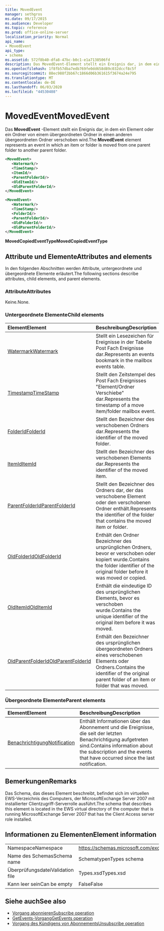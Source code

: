 ```yaml
---
title: MovedEvent
manager: sethgros
ms.date: 09/17/2015
ms.audience: Developer
ms.topic: reference
ms.prod: office-online-server
localization_priority: Normal
api_name:
- MovedEvent
api_type:
- schema
ms.assetid: 572f8b40-dfa8-47bc-b0c1-e1a7138506fd
description: Das MovedEvent-Element stellt ein Ereignis dar, in dem ein Element oder ein Ordner von einem übergeordneten Ordner in einen anderen übergeordneten Ordner verschoben wird.
ms.openlocfilehash: 1f8fb57dba7edb769fe0dd658d89c032dccf8c5f
ms.sourcegitcommit: 88ec988f2bb67c1866d06b361615f3674a24e795
ms.translationtype: MT
ms.contentlocale: de-DE
ms.lasthandoff: 06/03/2020
ms.locfileid: "44530408"
---
```

# <a name="movedevent"></a><span data-ttu-id="695a2-103">MovedEvent</span><span class="sxs-lookup"><span data-stu-id="695a2-103">MovedEvent</span></span>

<span data-ttu-id="695a2-104">Das **MovedEvent** -Element stellt ein Ereignis dar, in dem ein Element oder ein Ordner von einem übergeordneten Ordner in einen anderen übergeordneten Ordner verschoben wird.</span><span class="sxs-lookup"><span data-stu-id="695a2-104">The **MovedEvent** element represents an event in which an item or folder is moved from one parent folder to another parent folder.</span></span> 
  
```xml
<MovedEvent>
   <Watermark/>
   <TimeStamp/>
   <ItemId/>
   <ParentFolderId/>
   <OldItemId/>
   <OldParentFolderId/>
</MovedEvent>
```

```xml
<MovedEvent>
   <Watermark/>
   <TimeStamp/>
   <FolderId/>
   <ParentFolderId/>
   <OldFolderId/>
   <OldParentFolderId/>
</MovedEvent>
```


<span data-ttu-id="695a2-105">**MovedCopiedEventType**</span><span class="sxs-lookup"><span data-stu-id="695a2-105">**MovedCopiedEventType**</span></span>

## <a name="attributes-and-elements"></a><span data-ttu-id="695a2-106">Attribute und Elemente</span><span class="sxs-lookup"><span data-stu-id="695a2-106">Attributes and elements</span></span>

<span data-ttu-id="695a2-107">In den folgenden Abschnitten werden Attribute, untergeordnete und übergeordnete Elemente erläutert.</span><span class="sxs-lookup"><span data-stu-id="695a2-107">The following sections describe attributes, child elements, and parent elements.</span></span>
  
### <a name="attributes"></a><span data-ttu-id="695a2-108">Attribute</span><span class="sxs-lookup"><span data-stu-id="695a2-108">Attributes</span></span>

<span data-ttu-id="695a2-109">Keine.</span><span class="sxs-lookup"><span data-stu-id="695a2-109">None.</span></span>
  
### <a name="child-elements"></a><span data-ttu-id="695a2-110">Untergeordnete Elemente</span><span class="sxs-lookup"><span data-stu-id="695a2-110">Child elements</span></span>

|<span data-ttu-id="695a2-111">**Element**</span><span class="sxs-lookup"><span data-stu-id="695a2-111">**Element**</span></span>|<span data-ttu-id="695a2-112">**Beschreibung**</span><span class="sxs-lookup"><span data-stu-id="695a2-112">**Description**</span></span>|
|:-----|:-----|
|[<span data-ttu-id="695a2-113">Watermark</span><span class="sxs-lookup"><span data-stu-id="695a2-113">Watermark</span></span>](watermark.md) <br/> |<span data-ttu-id="695a2-114">Stellt ein Lesezeichen für Ereignisse in der Tabelle Post Fach Ereignisse dar.</span><span class="sxs-lookup"><span data-stu-id="695a2-114">Represents an events bookmark in the mailbox events table.</span></span>  <br/> |
|[<span data-ttu-id="695a2-115">Timestamp</span><span class="sxs-lookup"><span data-stu-id="695a2-115">TimeStamp</span></span>](timestamp.md) <br/> |<span data-ttu-id="695a2-116">Stellt den Zeitstempel des Post Fach Ereignisses "Element/Ordner Verschiebe" dar.</span><span class="sxs-lookup"><span data-stu-id="695a2-116">Represents the timestamp of a move item/folder mailbox event.</span></span>  <br/> |
|[<span data-ttu-id="695a2-117">FolderId</span><span class="sxs-lookup"><span data-stu-id="695a2-117">FolderId</span></span>](folderid.md) <br/> |<span data-ttu-id="695a2-118">Stellt den Bezeichner des verschobenen Ordners dar.</span><span class="sxs-lookup"><span data-stu-id="695a2-118">Represents the identifier of the moved folder.</span></span>  <br/> |
|[<span data-ttu-id="695a2-119">ItemId</span><span class="sxs-lookup"><span data-stu-id="695a2-119">ItemId</span></span>](itemid.md) <br/> |<span data-ttu-id="695a2-120">Stellt den Bezeichner des verschobenen Elements dar.</span><span class="sxs-lookup"><span data-stu-id="695a2-120">Represents the identifier of the moved item.</span></span>  <br/> |
|[<span data-ttu-id="695a2-121">ParentFolderId</span><span class="sxs-lookup"><span data-stu-id="695a2-121">ParentFolderId</span></span>](parentfolderid.md) <br/> |<span data-ttu-id="695a2-122">Stellt den Bezeichner des Ordners dar, der das verschobene Element oder den verschobenen Ordner enthält.</span><span class="sxs-lookup"><span data-stu-id="695a2-122">Represents the identifier of the folder that contains the moved item or folder.</span></span>  <br/> |
|[<span data-ttu-id="695a2-123">OldFolderId</span><span class="sxs-lookup"><span data-stu-id="695a2-123">OldFolderId</span></span>](oldfolderid.md) <br/> |<span data-ttu-id="695a2-124">Enthält den Ordner Bezeichner des ursprünglichen Ordners, bevor er verschoben oder kopiert wurde.</span><span class="sxs-lookup"><span data-stu-id="695a2-124">Contains the folder identifier of the original folder before it was moved or copied.</span></span>  <br/> |
|[<span data-ttu-id="695a2-125">OldItemId</span><span class="sxs-lookup"><span data-stu-id="695a2-125">OldItemId</span></span>](olditemid.md) <br/> |<span data-ttu-id="695a2-126">Enthält die eindeutige ID des ursprünglichen Elements, bevor es verschoben wurde.</span><span class="sxs-lookup"><span data-stu-id="695a2-126">Contains the unique identifier of the original item before it was moved.</span></span>  <br/> |
|[<span data-ttu-id="695a2-127">OldParentFolderId</span><span class="sxs-lookup"><span data-stu-id="695a2-127">OldParentFolderId</span></span>](oldparentfolderid.md) <br/> |<span data-ttu-id="695a2-128">Enthält den Bezeichner des ursprünglichen übergeordneten Ordners eines verschobenen Elements oder Ordners.</span><span class="sxs-lookup"><span data-stu-id="695a2-128">Contains the identifier of the original parent folder of an item or folder that was moved.</span></span>  <br/> |
   
### <a name="parent-elements"></a><span data-ttu-id="695a2-129">Übergeordnete Elemente</span><span class="sxs-lookup"><span data-stu-id="695a2-129">Parent elements</span></span>

|<span data-ttu-id="695a2-130">**Element**</span><span class="sxs-lookup"><span data-stu-id="695a2-130">**Element**</span></span>|<span data-ttu-id="695a2-131">**Beschreibung**</span><span class="sxs-lookup"><span data-stu-id="695a2-131">**Description**</span></span>|
|:-----|:-----|
|[<span data-ttu-id="695a2-132">Benachrichtigung</span><span class="sxs-lookup"><span data-stu-id="695a2-132">Notification</span></span>](notification-ex15websvcsotherref.md) <br/> |<span data-ttu-id="695a2-133">Enthält Informationen über das Abonnement und die Ereignisse, die seit der letzten Benachrichtigung aufgetreten sind.</span><span class="sxs-lookup"><span data-stu-id="695a2-133">Contains information about the subscription and the events that have occurred since the last notification.</span></span>  <br/> |
   
## <a name="remarks"></a><span data-ttu-id="695a2-134">Bemerkungen</span><span class="sxs-lookup"><span data-stu-id="695a2-134">Remarks</span></span>

<span data-ttu-id="695a2-135">Das Schema, das dieses Element beschreibt, befindet sich im virtuellen EWS-Verzeichnis des Computers, der MicrosoftExchange Server 2007 mit installierter Clientzugriff-Serverrolle ausführt.</span><span class="sxs-lookup"><span data-stu-id="695a2-135">The schema that describes this element is located in the EWS virtual directory of the computer that is running MicrosoftExchange Server 2007 that has the Client Access server role installed.</span></span>
  
## <a name="element-information"></a><span data-ttu-id="695a2-136">Informationen zu Elementen</span><span class="sxs-lookup"><span data-stu-id="695a2-136">Element information</span></span>

|||
|:-----|:-----|
|<span data-ttu-id="695a2-137">Namespace</span><span class="sxs-lookup"><span data-stu-id="695a2-137">Namespace</span></span>  <br/> |https://schemas.microsoft.com/exchange/services/2006/types  <br/> |
|<span data-ttu-id="695a2-138">Name des Schemas</span><span class="sxs-lookup"><span data-stu-id="695a2-138">Schema name</span></span>  <br/> |<span data-ttu-id="695a2-139">Schematypen</span><span class="sxs-lookup"><span data-stu-id="695a2-139">Types schema</span></span>  <br/> |
|<span data-ttu-id="695a2-140">Überprüfungsdatei</span><span class="sxs-lookup"><span data-stu-id="695a2-140">Validation file</span></span>  <br/> |<span data-ttu-id="695a2-141">Types.xsd</span><span class="sxs-lookup"><span data-stu-id="695a2-141">Types.xsd</span></span>  <br/> |
|<span data-ttu-id="695a2-142">Kann leer sein</span><span class="sxs-lookup"><span data-stu-id="695a2-142">Can be empty</span></span>  <br/> |<span data-ttu-id="695a2-143">False</span><span class="sxs-lookup"><span data-stu-id="695a2-143">False</span></span>  <br/> |
   
## <a name="see-also"></a><span data-ttu-id="695a2-144">Siehe auch</span><span class="sxs-lookup"><span data-stu-id="695a2-144">See also</span></span>

- [<span data-ttu-id="695a2-145">Vorgang abonnieren</span><span class="sxs-lookup"><span data-stu-id="695a2-145">Subscribe operation</span></span>](subscribe-operation.md) 
- [<span data-ttu-id="695a2-146">GetEvents-Vorgang</span><span class="sxs-lookup"><span data-stu-id="695a2-146">GetEvents operation</span></span>](getevents-operation.md) 
- [<span data-ttu-id="695a2-147">Vorgang des Kündigens von Abonnements</span><span class="sxs-lookup"><span data-stu-id="695a2-147">Unsubscribe operation</span></span>](unsubscribe-operation.md)

